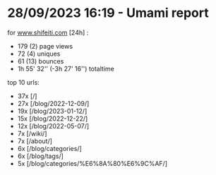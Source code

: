 # 28/09/2023 16:19 - Umami report
for www.shifeiti.com [24h] :

 - 179 (2) page views
 - 72 (4) uniques
 - 61 (13) bounces
 - 1h 55' 32'' (-3h 27' 16'') totaltime


top 10 urls:
 - 37x [/]
 - 27x [/blog/2022-12-09/]
 - 19x [/blog/2023-01-12/]
 - 15x [/blog/2022-12-22/]
 - 12x [/blog/2022-05-07/]
 - 7x [/wiki/]
 - 7x [/about/]
 - 6x [/blog/categories/]
 - 6x [/blog/tags/]
 - 5x [/blog/categories/%E6%8A%80%E6%9C%AF/]


